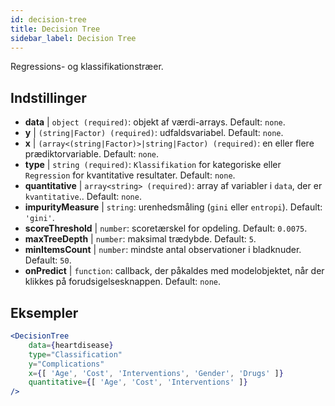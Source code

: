 ```yaml
---
id: decision-tree
title: Decision Tree
sidebar_label: Decision Tree
---
```


Regressions- og klassifikationstræer.

## Indstillinger

* __data__ | `object (required)`: objekt af værdi-arrays. Default: `none`.
* __y__ | `(string|Factor) (required)`: udfaldsvariabel. Default: `none`.
* __x__ | `(array<(string|Factor)>|string|Factor) (required)`: en eller flere prædiktorvariable. Default: `none`.
* __type__ | `string (required)`: `Klassifikation` for kategoriske eller `Regression` for kvantitative resultater. Default: `none`.
* __quantitative__ | `array<string> (required)`: array af variabler i `data`, der er `kvantitative`.. Default: `none`.
* __impurityMeasure__ | `string`: urenhedsmåling (`gini` eller `entropi`). Default: `'gini'`.
* __scoreThreshold__ | `number`: scoretærskel for opdeling. Default: `0.0075`.
* __maxTreeDepth__ | `number`: maksimal trædybde. Default: `5`.
* __minItemsCount__ | `number`: mindste antal observationer i bladknuder. Default: `50`.
* __onPredict__ | `function`: callback, der påkaldes med modelobjektet, når der klikkes på forudsigelsesknappen. Default: `none`.


## Eksempler

```jsx live
<DecisionTree 
    data={heartdisease} 
    type="Classification"
    y="Complications"
    x={[ 'Age', 'Cost', 'Interventions', 'Gender', 'Drugs' ]}
    quantitative={[ 'Age', 'Cost', 'Interventions' ]}
/>
```

